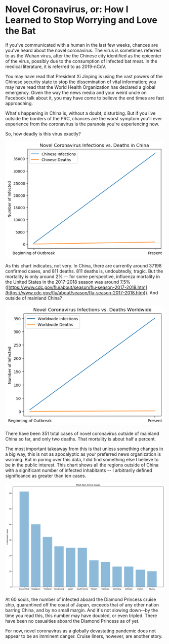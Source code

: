# Novel Coronavirus, or: How I Learned to Stop Worrying and Love the Bat

If you&#39;ve communicated with a human in the last few weeks, chances are you&#39;ve heard about the novel coronavirus. The virus is sometimes referred to as the Wuhan virus, after the the Chinese city identified as the epicenter of the virus, possibly due to the consumption of infected bat meat. In the medical literature, it is referred to as 2019-nCoV.

You may have read that President Xi Jinping is using the vast powers of the Chinese security state to stop the dissemination of vital information; you may have read that the World Health Organization has declared a global emergency. Given the way the news media and your weird uncle on Facebook talk about it, you may have come to believe the end times are fast approaching.

What&#39;s happening in China is, without a doubt, disturbing. But if you live outside the borders of the PRC, chances are the worst symptom you&#39;ll ever experience from the coronavirus is the paranoia you&#39;re experiencing now.

So, how deadly is this virus exactly?

![Alt Text](https://github.com/syrrostrattus/syrrostrattus.github.io/blob/master/img/chinadeath.png)

As this chart indicates, not very. In China, there are currently around 37198 confirmed cases, and 811 deaths. 811 deaths is, undoubtedly, tragic. But the mortality is only around 2% -- for some perspective, influenza mortality in the United States in the 2017-2018 season was around 7.5% ([https://www.cdc.gov/flu/about/season/flu-season-2017-2018.htm](https://www.cdc.gov/flu/about/season/flu-season-2017-2018.htm)). And outside of mainland China?


![Alt Text](https://github.com/syrrostrattus/syrrostrattus.github.io/blob/master/img/worlddeath.png)

There have been 351 total cases of novel coronavirus outside of mainland China so far, and only two deaths. That mortality is about half a percent.

The most important takeaway from this is that unless something changes in a big way, this is not as apocalyptic as your preferred news organization is warning. But in poring over this data, I did find something else I believe to be in the public interest. This chart shows all the regions outside of China with a significant number of infected inhabitants -- I arbitrarily defined significance as greater than ten cases.

![Alt Text](https://github.com/syrrostrattus/syrrostrattus.github.io/blob/master/img/confirmedcasesbyarea.png)

At 60 souls, the number of infected aboard the Diamond Princess cruise ship, quarantined off the coast of Japan, exceeds that of any other nation barring China, and by no small margin. And it&#39;s not slowing down--by the time you read this, this number may have doubled, or even tripled. There have been no casualties aboard the Diamond Princess as of yet.

For now, novel coronavirus as a globally devastating pandemic does not appear to be an imminent danger. Cruise liners, however, are another story. 
